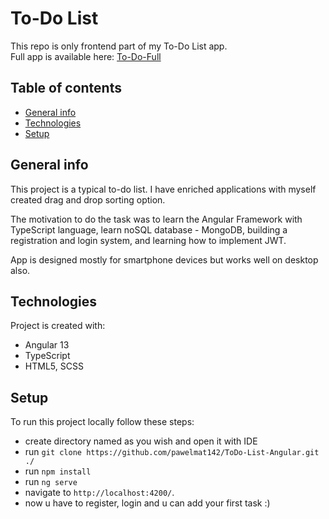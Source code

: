 # To-Do List
 This repo is only frontend part of my To-Do List app.<br />
 Full app is available here: [To-Do-Full](https://github.com/pawelmat142/ToDo-List-Full) <br />
 
## Table of contents
* [General info](#general-info)
* [Technologies](#technologies)
* [Setup](#setup)

## General info
 
 This project is a typical to-do list. I have enriched applications with myself created drag and drop sorting option. <br />
 
 The motivation to do the task was to learn the Angular Framework with TypeScript language, learn noSQL database - MongoDB, building a registration and login system, and learning how to implement JWT.<br />
 
  App is designed mostly for smartphone devices but works well on desktop also.<br />
 
 
## Technologies
Project is created with:
* Angular 13 
* TypeScript
* HTML5, SCSS

## Setup
To run this project locally follow these steps:

* create directory named as you wish and open it with IDE
* run `git clone https://github.com/pawelmat142/ToDo-List-Angular.git ./`
* run `npm install`
* run `ng serve`
* navigate to `http://localhost:4200/`.
* now u have to register, login and u can add your first task :)